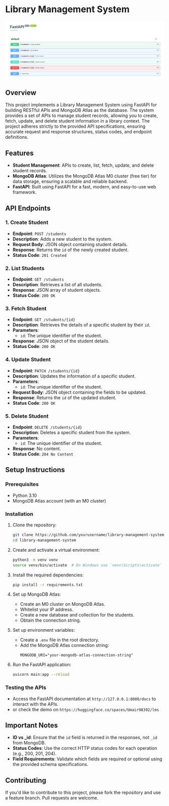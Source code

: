 # Library Management System
[![Check Website](demo.png)](https://huggingface.co/spaces/Umair98392/lms)

## Overview

This project implements a Library Management System using FastAPI for building RESTful APIs and MongoDB Atlas as the database. The system provides a set of APIs to manage student records, allowing you to create, fetch, update, and delete student information in a library context. The project adheres strictly to the provided API specifications, ensuring accurate request and response structures, status codes, and endpoint definitions.

## Features

- **Student Management**: APIs to create, list, fetch, update, and delete student records.
- **MongoDB Atlas**: Utilizes the MongoDB Atlas M0 cluster (free tier) for data storage, ensuring a scalable and reliable backend.
- **FastAPI**: Built using FastAPI for a fast, modern, and easy-to-use web framework.

## API Endpoints

### 1. Create Student

- **Endpoint**: `POST /students`
- **Description**: Adds a new student to the system.
- **Request Body**: JSON object containing student details.
- **Response**: Returns the `id` of the newly created student.
- **Status Code**: `201 Created`

### 2. List Students

- **Endpoint**: `GET /students`
- **Description**: Retrieves a list of all students.
- **Response**: JSON array of student objects.
- **Status Code**: `200 OK`

### 3. Fetch Student

- **Endpoint**: `GET /students/{id}`
- **Description**: Retrieves the details of a specific student by their `id`.
- **Parameters**: 
  - `id`: The unique identifier of the student.
- **Response**: JSON object of the student details.
- **Status Code**: `200 OK`

### 4. Update Student

- **Endpoint**: `PATCH /students/{id}`
- **Description**: Updates the information of a specific student.
- **Parameters**: 
  - `id`: The unique identifier of the student.
- **Request Body**: JSON object containing the fields to be updated.
- **Response**: Returns the `id` of the updated student.
- **Status Code**: `200 OK`

### 5. Delete Student

- **Endpoint**: `DELETE /students/{id}`
- **Description**: Deletes a specific student from the system.
- **Parameters**: 
  - `id`: The unique identifier of the student.
- **Response**: No content.
- **Status Code**: `204 No Content`

## Setup Instructions

### Prerequisites

- Python 3.10
- MongoDB Atlas account (with an M0 cluster)

### Installation

1. Clone the repository:
    ```bash
    git clone https://github.com/yourusername/library-management-system.git
    cd library-management-system
    ```

2. Create and activate a virtual environment:
    ```bash
    python3 -m venv venv
    source venv/bin/activate  # On Windows use `venv\Scripts\activate`
    ```

3. Install the required dependencies:
    ```bash
    pip install -r requirements.txt
    ```

4. Set up MongoDB Atlas:
   - Create an M0 cluster on MongoDB Atlas.
   - Whitelist your IP address.
   - Create a new database and collection for the students.
   - Obtain the connection string.

5. Set up environment variables:
   - Create a `.env` file in the root directory.
   - Add the MongoDB Atlas connection string:
     ```env
     MONGODB_URI="your-mongodb-atlas-connection-string"
     ```

6. Run the FastAPI application:
    ```bash
    uvicorn main:app --reload
    ```

### Testing the APIs

- Access the FastAPI documentation at `http://127.0.0.1:8000/docs` to interact with the APIs.
- or check the demo on `https://huggingface.co/spaces/Umair98392/lms`

## Important Notes

- **ID vs _id**: Ensure that the `id` field is returned in the responses, not `_id` from MongoDB.
- **Status Codes**: Use the correct HTTP status codes for each operation (e.g., 200, 201, 204).
- **Field Requirements**: Validate which fields are required or optional using the provided schema specifications.

## Contributing

If you'd like to contribute to this project, please fork the repository and use a feature branch. Pull requests are welcome.
